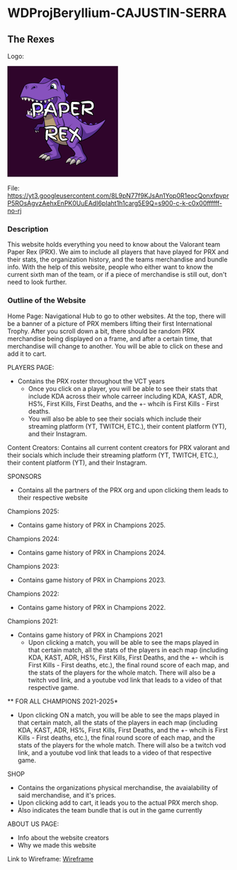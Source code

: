 # WDProjBeryllium-CAJUSTIN-SERRA
## The Rexes
Logo:

<img width="250" height="250" alt="image" src="https://github.com/BenedictSerra/WDProjBeryllium-CAJUSTIN-SERRA/blob/patch-1/CAJUSTINSERRA.LOGO.png" />

File: [https://yt3.googleusercontent.com/8L9pN77f9KJsAn1Yop0R1eocQonxfpvprP5ROsAgvzAehxEnPK0UuEAdI6pIaht1h1carg5E9Q=s900-c-k-c0x00ffffff-no-rj
](https://github.com/BenedictSerra/WDProjBeryllium-CAJUSTIN-SERRA/blob/patch-1/CAJUSTINSERRA.LOGO.png)
### Description
This website holds everything you need to know about the Valorant team Paper Rex (PRX).  We aim to include all players that have played for PRX and their stats, the organization history, and the teams merchandise and bundle info. With the help of this website, people who either want to know the current sixth man of the team, or if a piece of merchandise is still out, don't need to look further.

### Outline of the Website
Home Page:
Navigational Hub to go to other websites. At the top, there will be a banner of a picture of PRX members lifting their first International Trophy. After you scroll down a bit, there should be random PRX merchandise being displayed on a frame, and after a certain time, that merchandise will change to another. You will be able to click on these and add it to cart. 

PLAYERS PAGE: 
* Contains the PRX roster throughout the VCT years
  - Once you click on a player, you will be able to see their stats that include KDA across their whole carreer including KDA, KAST, ADR, HS%, First Kills, First Deaths, and the +- whcih is First Kills - First     deaths.
  - You will also be able to see their socials which include their streaming platform (YT, TWITCH, ETC.), their content platform (YT), and their Instagram.

Content Creators:
Contains all current content creators for PRX valorant and their socials which include their streaming platform (YT, TWITCH, ETC.), their content platform (YT), and their Instagram.

SPONSORS
* Contains all the partners of the PRX org and upon clicking them leads to their respective website

Champions 2025:
* Contains game history of PRX in Champions 2025.

Champions 2024:
* Contains game history of PRX in Champions 2024.

Champions 2023:
* Contains game history of PRX in Champions 2023.

Champions 2022:
* Contains game history of PRX in Champions 2022.

Champions 2021:
* Contains game history of PRX in Champions 2021
  - Upon clicking a match, you will be able to see the maps played in that certain match, all the stats of the players in each map (including KDA, KAST, ADR, HS%, First Kills, First Deaths, and the +- whcih is First Kills - First deaths, etc.), the final round score of each map, and the stats of the players for the whole match. There will also be a twitch vod link, and a youtube vod link that leads to a video of that  respective game.
 
** FOR ALL CHAMPIONS 2021-2025*
- Upon clicking ON a match, you will be able to see the maps played in that certain match, all the stats of the players in each map (including KDA, KAST, ADR, HS%, First Kills, First Deaths, and the +- whcih is First Kills - First deaths, etc.), the final round score of each map, and the stats of the players for the whole match. There will also be a twitch vod link, and a youtube vod link that leads to a video of that  respective game.

SHOP
* Contains the organizations physical merchandise, the avaialability of said merchandise, and it's prices.
* Upon clicking add to cart, it leads you to the actual PRX merch shop.
* Also indicates the team bundle that is out in the game currently


ABOUT US PAGE:
* Info about the website creators
* Why we made this website


Link to Wireframe: [Wireframe](CAJUSTIN&SERRA_WIREFRAME.pdf)



  

